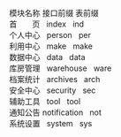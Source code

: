 模块名称 接口前缀 表前缀 <br>
首&nbsp;&nbsp;&nbsp;&nbsp;&nbsp;&nbsp;&nbsp;页&nbsp;&nbsp;&nbsp;index&nbsp;&nbsp;&nbsp;ind<br>
个人中心&nbsp;&nbsp;&nbsp;person&nbsp;&nbsp;&nbsp;per<br>
利用中心&nbsp;&nbsp;&nbsp;make&nbsp;&nbsp;&nbsp;make<br>
数据中心&nbsp;&nbsp;&nbsp;data&nbsp;&nbsp;&nbsp;data<br>
库房管理&nbsp;&nbsp;&nbsp;warehouse&nbsp;&nbsp;&nbsp;ware<br>
档案统计&nbsp;&nbsp;&nbsp;archives&nbsp;&nbsp;&nbsp;arch<br>
安全中心&nbsp;&nbsp;&nbsp;security&nbsp;&nbsp;&nbsp;sec<br>
辅助工具&nbsp;&nbsp;&nbsp;tool&nbsp;&nbsp;&nbsp;tool<br>
通知公告&nbsp;notification&nbsp;&nbsp;&nbsp;not<br>
系统设置&nbsp;&nbsp;&nbsp;system&nbsp;&nbsp;&nbsp;sys